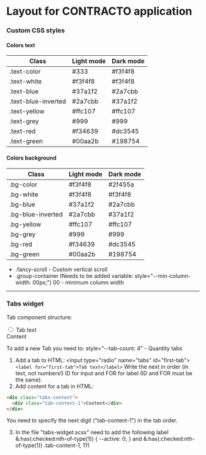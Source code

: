 # Layout for CONTRACTO application

### Custom CSS styles

#### Colors text

| Class               | Light mode | Dark mode |
| ------------------- | ---------- | --------- |
| .text-color         | #333       | #f3f4f8   |
| .text-white         | #f3f4f8    | #f3f4f8   |
| .text-blue          | #37a1f2    | #2a7cbb   |
| .text-blue-inverted | #2a7cbb    | #37a1f2   |
| .text-yellow        | #ffc107    | #ffc107   |
| .text-grey          | #999       | #999      |
| .text-red           | #f34639    | #dc3545   |
| .text-green         | #00aa2b    | #198754   |

#### Colors background

| Class             | Light mode | Dark mode |
| ----------------- | ---------- | --------- |
| .bg-color         | #f3f4f8    | #2f455a   |
| .bg-white         | #f3f4f8    | #f3f4f8   |
| .bg-blue          | #37a1f2    | #2a7cbb   |
| .bg-blue-inverted | #2a7cbb    | #37a1f2   |
| .bg-yellow        | #ffc107    | #ffc107   |
| .bg-grey          | #999       | #999      |
| .bg-red           | #f34639    | #dc3545   |
| .bg-green         | #00aa2b    | #198754   |

- .fancy-scroll - Custom vertical scroll
- .group-container (Needs to be added variable: style="--min-column-width: 00px;") 00 - minimum column width

---

### Tabs widget

Tab component structure:

<div class="tabs" style="--tab-count: 4">
	<input type="radio" name="tabs" id="first-tab">
	<label for="first-tab">Tab text</label>
</div>

<div class="tabs-content">
	<div class="tab-content-1">Content</div>
</div>

To add a new Tab you need to:
style="--tab-count: 4" - Quantity tabs

1. Add a tab to HTML:
   &lt;input type="radio" name="tabs" id="first-tab"&gt;
   `<label for="first-tab">Tab text</label>`
   Write the next in order (in text, not numbers!) ID for input and FOR for label (ID and FOR must be the same).
2. Add content for a tab in HTML:

```html
<div class="tabs-content">
  <div class="tab-content-1">Content</div>
</div>
```

You need to specify the next digit ("tab-content-1") in the tab order.

3. In the file "tabs-widget.scss" need to add the following label
   &:has(:checked:nth-of-type(1)) { --active: 0; }
   and
   &:has(:checked:nth-of-type(1)) .tab-content-1,
   111
